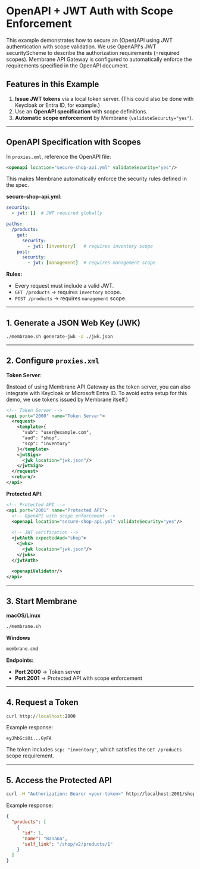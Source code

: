 # OpenAPI + JWT Auth with Scope Enforcement

This example demonstrates how to secure an (Open)API using JWT authentication with scope validation. We use OpenAPI's JWT securityScheme to describe the authorization requirements (=required scopes). Membrane API Gateway is configured to automatically enforce the requirements specified in the OpenAPI document.

## Features in this Example

1. **Issue JWT tokens** via a local token server. (This could also be done with Keycloak or Entra ID, for example.)
2. Use an **OpenAPI specification** with scope definitions.
3. **Automatic scope enforcement** by Membrane (`validateSecurity="yes"`).

---

## OpenAPI Specification with Scopes

In `proxies.xml`, reference the OpenAPI file:

```xml
<openapi location="secure-shop-api.yml" validateSecurity="yes"/>
```

This makes Membrane automatically enforce the security rules defined in the spec.

**secure-shop-api.yml**:

```yaml
security:
  - jwt: []  # JWT required globally

paths:
  /products:
    get:
      security:
        - jwt: [inventory]   # requires inventory scope
    post:
      security:
        - jwt: [management]  # requires management scope
```

**Rules:**

* Every request must include a valid JWT.
* `GET /products` → requires `inventory` scope.
* `POST /products` → requires `management` scope.

---

## 1. Generate a JSON Web Key (JWK)

```bash
./membrane.sh generate-jwk -o ./jwk.json
```

---

## 2. Configure `proxies.xml`

**Token Server**:

(Instead of using Membrane API Gateway as the token server, you can also integrate with Keycloak or Microsoft Entra ID. To avoid extra setup for this demo, we use tokens issued by Membrane itself.)
```xml
<!-- Token Server -->
<api port="2000" name="Token Server">
  <request>
    <template>{
      "sub": "user@example.com",
      "aud": "shop",
      "scp": "inventory"
    }</template>
    <jwtSign>
      <jwk location="jwk.json"/>
    </jwtSign>
  </request>
  <return/>
</api>
```

**Protected API**:

```xml
<!-- Protected API -->
<api port="2001" name="Protected API">
  <!-- OpenAPI with scope enforcement -->
  <openapi location="secure-shop-api.yml" validateSecurity="yes"/>
  
  <!-- JWT verification -->
  <jwtAuth expectedAud="shop">
    <jwks>
      <jwk location="jwk.json"/>
    </jwks>
  </jwtAuth>
  
  <openapiValidator/>
</api>
```

---

## 3. Start Membrane

**macOS/Linux**

```bash
./membrane.sh
```

**Windows**
```bat
membrane.cmd
```

**Endpoints:**

* **Port 2000** → Token server
* **Port 2001** → Protected API with scope enforcement

---

## 4. Request a Token

```cmd
curl http://localhost:2000
```

Example response:

```
eyJhbGciOi...GyFA
```

The token includes `scp: "inventory"`, which satisfies the `GET /products` scope requirement.

---

## 5. Access the Protected API

```bash
curl -H "Authorization: Bearer <your-token>" http://localhost:2001/shop/v2/products
```

Example response:

```json
{
  "products": [
    {
      "id": 1,
      "name": "Banana",
      "self_link": "/shop/v2/products/1"
    }
  ]
}
```